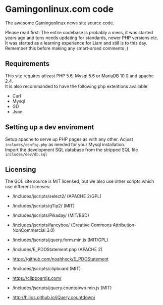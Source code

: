 # Gamingonlinux.com code

The awesome [Gamingonlinux](https://gamingonlinux.com) news site source code.

Please read first: The entire codebase is probably a mess, it was started years ago and tons needs updating for standards, newer PHP versions etc. It was started as a learning experience for Liam and still is to this day. Remember this before making any smart-arsed comments ;)

## Requirements

This site requires atleast PHP 5.6, Mysql 5.6 or MariaDB 10.0 and apache 2.4.  
It is also recommanded to have the following php extentions available: 

- Curl
- Mysql
- GD
- Json


## Setting up a dev enviroment

Setup apache to serve up PHP pages as with any other. Adjust `includes/config.php` as needed for your Mysql installation.  
Import the development SQL database from the stripped SQL file `includes/dev/db.sql`  

## Licensing

The GOL site source is MIT licensed, but we also use other scripts which use different licenses:

- /includes/jscripts/select2/ (APACHE 2/GPL)

- /includes/jscripts/qTip2/ (MIT)

- /includes/jscripts/Pikaday/ (MIT/BSD)

- /includes/jscripts/fancybox/ (Creative Commons Attribution-NonCommercial 3.0)

- /includes/jscripts/jquery.form.min.js (MIT/GPL)

- /includes/E_PDOStatement.php (APACHE 2) 
- https://github.com/noahheck/E_PDOStatement

- /includes/jscripts/clipboard (MIT)
- https://clipboardjs.com/

- /includes/jscripts/jquery.countdown.min.js (MIT)
- http://hilios.github.io/jQuery.countdown/
